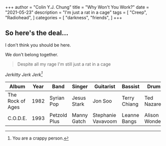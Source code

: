 +++
author = "Colin Y.J. Chung"
title = "Why Won't You Work?"
date = "2021-05-23"
description = "I'm just a rat in a cage"
tags = [
    "Creep",
    "Radiohead",
]
categories = [
    "darkness",
    "friends",
]
+++

## So here's the deal...

I don't think you should be here.

We don't belong together.

> Despite all my rage
> I'm still just a rat in a cage

<cite>Jerkitty Jerk Jerk[^1]</cite>

[^1]: You are a crappy person.

Album | Year | Band | Singer | Guitarist | Bassist | Drummer
----- | ----- | ----- | ----- | ----- | ----- | ----- 
The Rock of Ages | 1982 | Syrian Pop | Jesus Stark | Jon Soo | Terry Chiang | Ted Nazareth
C.O.D.E. | 1993 | Petzold Plus | Manny Gatch | Stephanie Vavavoom | Leanne Bangs | Alison Wonderland



